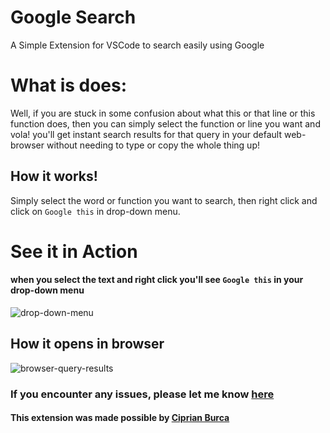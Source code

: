 # Google Search
A Simple Extension for VSCode to search easily using Google

# What is does:
Well, if you are stuck in some confusion about what this or that line or this function does, then you can simply select the function or line you want and vola! you'll get instant search results for that query in your default web-browser without needing to type or copy the whole thing up!

## How it works!
Simply select the word or function you want to search, then right click and click on `Google this` in drop-down menu.

# See it in Action
#### when you select the text and right click you'll see `Google this` in your drop-down menu

![drop-down-menu](https://github.com/kameshkotwani/google-search/blob/master/resources/drop-down-menu.png?raw=true)

## How it opens in browser

![browser-query-results](https://github.com/kameshkotwani/google-search/blob/master/resources/search-results.png?raw=true)


### If you encounter any issues, please let me know [here](https://github.com/kameshkotwani/google-search/issues)

#### This extension was made possible by [Ciprian Burca](https://github.com/burcadoruciprian)
